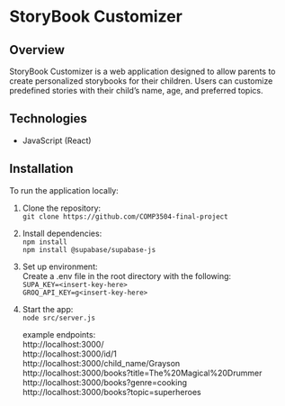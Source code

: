 # StoryBook Customizer

## Overview
StoryBook Customizer is a web application designed to allow parents to create personalized storybooks for their children. Users can customize predefined stories with their child’s name, age, and preferred topics.

## Technologies
- JavaScript (React)

## Installation
To run the application locally:
1. Clone the repository:  
   `git clone https://github.com/COMP3504-final-project`
2. Install dependencies:  
   `npm install`  
   `npm install @supabase/supabase-js`
4. Set up environment:  
   Create a .env file in the root directory with the following:  
   `SUPA_KEY=<insert-key-here>`  
   `GROQ_API_KEY=g<insert-key-here>`  
5. Start the app:  
   `node src/server.js`  

   example endpoints:  
   http://localhost:3000/  
   http://localhost:3000/id/1  
   http://localhost:3000/child_name/Grayson  
   http://localhost:3000/books?title=The%20Magical%20Drummer  
   http://localhost:3000/books?genre=cooking  
   http://localhost:3000/books?topic=superheroes    
